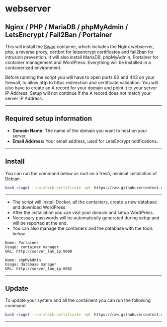 # webserver

Nginx / PHP / MariaDB / phpMyAdmin / LetsEncrypt / Fail2Ban / Portainer
---

This will install the [Swag](https://docs.linuxserver.io/images/docker-swag) container, which includes the Nginx webserver, php, a reverse proxy, certbot for letsencrypt certificates and fail2ban for intrusion prevention. It will also install MariaDB, phpMyAdmin, Portainer for container management and WordPress. Everything will be installed in a containerized environment.

Before running the script you will have to open ports 80 and 443 on your firewall, to allow http to https redirection and certificate validation. You will also have to create an A record for your domain and point it to your server IP Address. Setup will not continue if the A record does not match your server IP Address.

---
## Required setup information
- **Domain Name:** The name of the domain you want to host on your server.
- **Email Address:** Your email address, used for LetsEncrypt notifications.
---
## Install
You can run the command below as root on a fresh, minimal installation of Debian.
```bash
bash <(wget --no-check-certificate -qO- https://raw.githubusercontent.com/aristosv/webserver/main/01_install)
```
---
- The script will install Docker, all the containers, create a new database and download WordPress.
- After the installation you can visit your domain and setup WordPress.
- Necessary passwords will be automatically generated during setup and will be reported at the end.
- You can also manage the containers and the database with the tools below.
```
Name: Portainer
Usage: container manager
URL: http://server_lan_ip:9000
```
```
Name: phpMyAdmin
Usage: database manager
URL: http://server_lan_ip:8082
```
---
## Update
To update your system and all the containers you can run the following command
```bash
bash <(wget --no-check-certificate -qO- https://raw.githubusercontent.com/aristosv/webserver/main/11_install_update)
```
---
